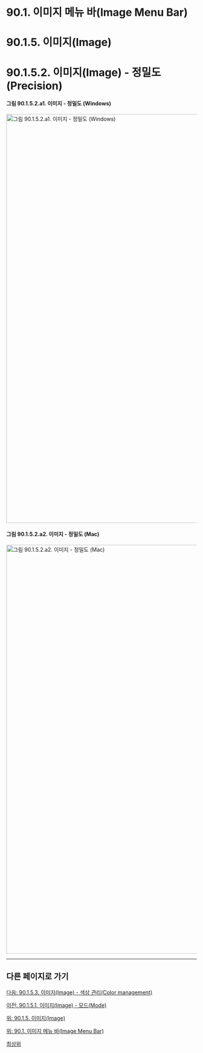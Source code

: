 # 90.1. 이미지 메뉴 바(Image Menu Bar)
# 90.1.5. 이미지(Image)
# 90.1.5.2. 이미지(Image) - 정밀도(Precision)

#### 그림 90.1.5.2.a1. 이미지 - 정밀도 (Windows)
<img width="1080" alt="그림 90.1.5.2.a1. 이미지 - 정밀도 (Windows)" environment="MacOS:Sonoma 14.2.1 GIMP 2.10.36" src="https://github.com/wonder13662/gimp/assets/15767104/94eba814-1863-4d19-99fb-3e6812c1ec3f">

#### 그림 90.1.5.2.a2. 이미지 - 정밀도 (Mac)
<img width="1080" alt="그림 90.1.5.2.a2. 이미지 - 정밀도 (Mac)" environment="MacOS:Sonoma 14.2.1 GIMP 2.10.36" src="https://github.com/wonder13662/gimp/assets/15767104/f7c004d2-39e7-41f4-9530-b600c65f15c2">

***

## 다른 페이지로 가기

[다음: 90.1.5.3. 이미지(Image) - 색상 관리(Color management)](./90-01-05-imagex-03-color_management.md)

[이전: 90.1.5.1. 이미지(Image) - 모드(Mode)](./90-01-05-imagex-01-mode.md)

[위: 90.1.5. 이미지(Image)](./90-01-05-image.md)

[위: 90.1. 이미지 메뉴 바(Image Menu Bar)](./90-01-00-image-menu-bar.md)

[최상위](./00-home.md)

